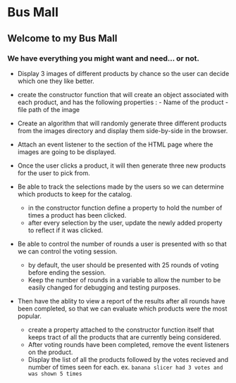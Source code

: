# Bus Mall

  ## Welcome to my Bus Mall 
  ### We have everything you might want and need... or not.

  - Display 3 images of different products by chance so the user can decide which one they like better.
   
   - create the constructor function that will create an object associated with each product, and has the following properties :
    - Name of the product
    - file path of the image

   - Create an algorithm that will randomly generate three different products from the images directory and display them side-by-side in the browser.

   - Attach an event listener to the section of the HTML page where the images are going to be displayed.

   - Once the user clicks a product, it will then generate three new products for the user to pick from.

- Be able to track the selections made by the users so we can determine which products to keep for the catalog.
  - in the constructor function define a property to hold the number of times a product has been clicked.
  - after every selection by the user, update the newly added property to reflect if it was clicked.

- Be able to control the number of rounds a user is presented with so that we can control the voting session.
  - by default, the user should be presented with 25 rounds of voting before ending the session.
  - Keep the number of rounds in a variable to allow the number to be easily changed for debugging and testing purposes.

- Then have the ablity to view a report of the results after all rounds have been completed, so that we can evaluate which products were the most popular.
  - create a property attached to the constructor function itself that keeps tract of all the products that are currently being considered.
  - After voting rounds have been completed, remove the event listeners on the product.
  - Display the list of all the products followed by the votes recieved and number of times seen for each. ex. ``banana slicer had 3 votes and was shown 5 times``         


